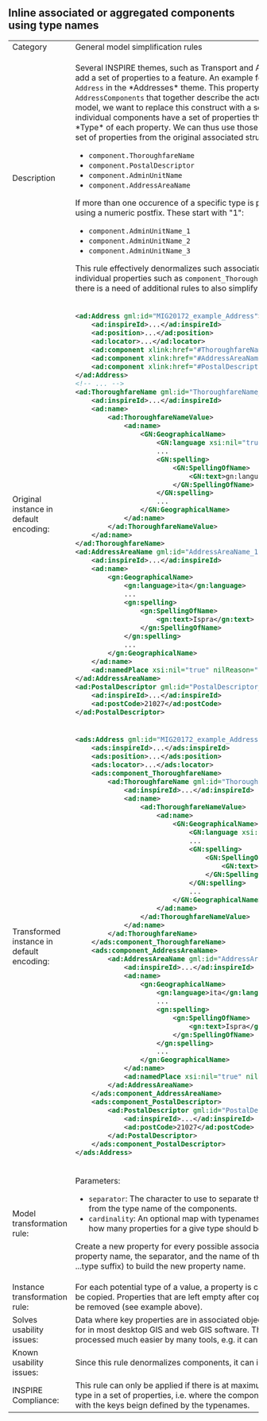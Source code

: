 ## Inline associated or aggregated components using type names

<table>
<tr>
<td>Category</td>
<td>General model simplification rules</td>
</tr>
<tr>
<td>Description</td>
<td><p>Several INSPIRE themes, such as Transport and Addresses, use Assocations to add a set of properties to a feature. An example for this is the <code>components</code> in <code>Address</code> in the *Addresses* theme. This property has a set of 1..n <code>AddressComponents</code> that together describe the actual address. In a simplified model, we want to replace this construct with a set of inlined properties. The individual components have a set of properties that make them unique - the *Type* of each property. We can thus use those Typenames to create a new set of properties from the original associated structures, like so:</p>
<ul>
    <li><code>component.ThoroughfareName</code></li>
    <li><code>component.PostalDescriptor</code></li>
    <li><code>component.AdminUnitName</code></li>
    <li><code>component.AddressAreaName</code></li>
</ul>
<p>If more than one occurence of a specific type is present, it is differentiated by using a numeric postfix. These start with "1":</p>
<ul>
    <li><code>component.AdminUnitName_1</code></li>
    <li><code>component.AdminUnitName_2</code></li>
    <li><code>component.AdminUnitName_3</code></li>
</ul>
<p>This rule effectively denormalizes such associations. Please note the the individual properties such as <code>component_ThoroughfareName</code> are still complex; there is a need of additional rules to also simplify these.
</td>
</tr>
<tr>
<td>Original instance in default encoding:</td>
<td>

```xml
<ad:Address gml:id="MIG20172_example_Address">
	<ad:inspireId>...</ad:inspireId>
	<ad:position>...</ad:position>
	<ad:locator>...</ad:locator>
	<ad:component xlink:href="#ThoroughfareName_1"/>
	<ad:component xlink:href="#AddressAreaName_1"/>
	<ad:component xlink:href="#PostalDescriptor_1"/>
</ad:Address>
<!-- ... -->
<ad:ThoroughfareName gml:id="ThoroughfareName_1">
    <ad:inspireId>...</ad:inspireId>
    <ad:name>
        <ad:ThoroughfareNameValue>
            <ad:name>
                <GN:GeographicalName>
					<GN:language xsi:nil="true"/>
					...
					<GN:spelling>
						<GN:SpellingOfName>
							<GN:text>gn:language</GN:text>
						</GN:SpellingOfName>
					</GN:spelling>
					...
				</GN:GeographicalName>
            </ad:name>
        </ad:ThoroughfareNameValue>
    </ad:name>
</ad:ThoroughfareName>
<ad:AddressAreaName gml:id="AddressAreaName_1">
    <ad:inspireId>...</ad:inspireId>
    <ad:name>
        <gn:GeographicalName>
            <gn:language>ita</gn:language>
            ...
            <gn:spelling>
                <gn:SpellingOfName>
                    <gn:text>Ispra</gn:text>
                </gn:SpellingOfName>
            </gn:spelling>
            ...
        </gn:GeographicalName>
    </ad:name>
    <ad:namedPlace xsi:nil="true" nilReason="other:unpopulated"/>
</ad:AddressAreaName>
<ad:PostalDescriptor gml:id="PostalDescriptor_1">
    <ad:inspireId>...</ad:inspireId>
    <ad:postCode>21027</ad:postCode>
</ad:PostalDescriptor>
```
   
</td>
</tr>
<tr>
<td>Transformed instance in default encoding:</td>
<td>

```xml
<ads:Address gml:id="MIG20172_example_Address">
	<ads:inspireId>...</ads:inspireId>
	<ads:position>...</ads:position>
	<ads:locator>...</ads:locator>
	<ads:component_ThoroughfareName>
        <ad:ThoroughfareName gml:id="ThoroughfareName_1">
            <ad:inspireId>...</ad:inspireId>
            <ad:name>
                <ad:ThoroughfareNameValue>
                    <ad:name>
                        <GN:GeographicalName>
                            <GN:language xsi:nil="true"/>
                            ...
                            <GN:spelling>
                                <GN:SpellingOfName>
                                    <GN:text>gn:language</GN:text>
                                </GN:SpellingOfName>
                            </GN:spelling>
                            ...
                        </GN:GeographicalName>
                    </ad:name>
                </ad:ThoroughfareNameValue>
            </ad:name>
        </ad:ThoroughfareName>
    </ads:component_ThoroughfareName>
	<ads:component_AddressAreaName>
        <ad:AddressAreaName gml:id="AddressAreaName_1">
            <ad:inspireId>...</ad:inspireId>
            <ad:name>
                <gn:GeographicalName>
                    <gn:language>ita</gn:language>
                    ...
                    <gn:spelling>
                        <gn:SpellingOfName>
                            <gn:text>Ispra</gn:text>
                        </gn:SpellingOfName>
                    </gn:spelling>
                    ...
                </gn:GeographicalName>
            </ad:name>
            <ad:namedPlace xsi:nil="true" nilReason="other:unpopulated"/>
        </ad:AddressAreaName>
    </ads:component_AddressAreaName>
	<ads:component_PostalDescriptor>
        <ad:PostalDescriptor gml:id="PostalDescriptor_1">
            <ad:inspireId>...</ad:inspireId>
            <ad:postCode>21027</ad:postCode>
        </ad:PostalDescriptor>
    </ads:component_PostalDescriptor>
</ads:Address>
``` 

</td>
</tr>
<tr>
<td>Model transformation rule: </td>
<td>
    <p>Parameters:</p>
    <ul>
        <li><code>separator</code>: The character to use to separate the original property name from the type name of the components.</li>
        <li><code>cardinality</code>: An optional map with typenames and a number that indicates how many properties for a give type should be created.</li>
    </ul>
    <p>Create a new property for every possible associated type, using the original property name, the separator, and the name of the element (i.e. without a ...type suffix) to build the new property name.</p>
</td>
</tr>
<tr>
<td>Instance transformation rule:</td>
<td>For each potential type of a value, a property is created, so instance values can be copied. Properties that are left empty after copying the source values can be removed (see example above).</td>
</tr>
<tr>
<td>Solves usability issues:</td>
<td>Data where key properties are in associated objects is hard to style and to filter for in most desktop GIS and web GIS software. The inlined data can be processed much easier by many tools, e.g. it can be converted to excel easily</td>
</tr>
<tr>
<td>Known usability issues:</td>
<td>Since this rule denormalizes components, it can increase total data volume.</td>
</tr>
<tr>
<td>INSPIRE Compliance:</td>
<td>This rule can only be applied if there is at maximum one occurence of each type in a set of properties, i.e. where the components are a key-value map with the keys beign defined by the typenames.</td>
</tr>
</table>